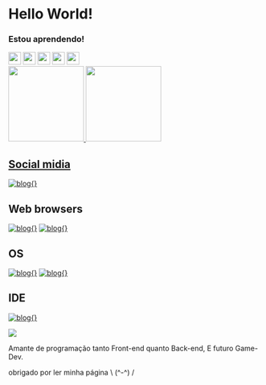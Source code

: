 
# Hello World!

### Estou aprendendo!
<div id="icons">
    <img src="https://cdn.jsdelivr.net/gh/devicons/devicon/icons/html5/html5-plain-wordmark.svg" width="25" height="25"/>
    <img src="https://cdn.jsdelivr.net/gh/devicons/devicon/icons/css3/css3-plain-wordmark.svg" width="25" height="25"/>
    <img src="https://cdn.jsdelivr.net/gh/devicons/devicon/icons/java/java-original.svg" width="25" height="25"/>
    <img src="https://cdn.jsdelivr.net/gh/devicons/devicon/icons/python/python-original.svg" width="25" height="25"/>
     <img src="https://cdn.jsdelivr.net/gh/devicons/devicon/icons/git/git-original.svg" width="25" height="25"/>
</div>
<div>
<a href="https://github.com/seu-usuário-aqui">
<img height="150em" src="https://github-readme-stats.vercel.app/api/top-langs/?username=Tyran15&layout=compact&langs_count=7&theme=dracula"/>
<img height="150em" src="https://github-readme-stats.vercel.app/api?username=Tyran15&show_icons=true&theme=dracula&include_all_commits=true&count_private=true"/>
</div>

## Social midia 

[![blog{}](https://img.shields.io/badge/Reddit-FF4500?style=for-the-badge&logo=reddit&logoColor=white)](https://www.reddit.com/user/Mateus_henri)

## Web browsers

[![blog{}](https://img.shields.io/badge/Firefox_Browser-FF7139?style=for-the-badge&logo=Firefox-Browser&logoColor=white)](https://www.mozilla.org/pt-BR/firefox/new/)
[![blog{}](https://img.shields.io/badge/Brave-FF1B2D?style=for-the-badge&logo=Brave&logoColor=white)](https://brave.com/pt-br/)

## OS

[![blog{}](https://img.shields.io/badge/manjaro-35BF5C?style=for-the-badge&logo=manjaro&logoColor=white)](https://manjaro.org/)
[![blog{}](https://img.shields.io/badge/Windows-0078D6?style=for-the-badge&logo=windows&logoColor=white)](https://www.microsoft.com/pt-br/software-download/windows10ISO)

## IDE

[![blog{}](https://img.shields.io/badge/Visual_Studio_Code-0078D4?style=for-the-badge&logo=visual%20studio%20code&logoColor=white)](https://code.visualstudio.com/)


<p float="left">
 <img src="https://media.tenor.com/9egJp0qwy_UAAAAi/polish-cow-polish.gif">    
</p>

Amante de programação tanto Front-end quanto Back-end, E futuro Game-Dev.

obrigado por ler minha página \ (^-^) /

